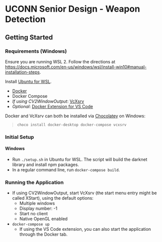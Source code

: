 # UCONN Senior Design - Weapon Detection

## Getting Started

### Requirements (Windows)

Ensure you are running WSL 2. Follow the directions at https://docs.microsoft.com/en-us/windows/wsl/install-win10#manual-installation-steps.

Install [Ubuntu for WSL](https://www.microsoft.com/en-us/p/ubuntu/9nblggh4msv6?activetab=pivot:overviewtab).

- [Docker](https://docs.docker.com/get-docker/)
- Docker Compose
- *If using CV2WindowOutput*: [VcXsrv](https://sourceforge.net/projects/vcxsrv/)
- *Optional*: [Docker Extension for VS Code](https://marketplace.visualstudio.com/items?itemName=ms-azuretools.vscode-docker)

Docker and VcXsrv can both be installed via [Chocolatey](https://chocolatey.org/install#individual) on Windows:

> ```choco install docker-desktop docker-compose vcxsrv```

### Initial Setup

#### Windows
- Run `./setup.sh` in Ubuntu for WSL. The script will build the darknet library and install npm packages.
- In a regular command line, run `docker-compose build`.

### Running the Application

- If using CV2WindowOutput, start VcXsrv (the start menu entry might be called XStart), using the default options:
    - Multiple windows
    - Display number: -1
    - Start no client
    - Native OpenGL enabled
- `docker-compose up`
    - If using the VS Code extension, you can also start the application through the Docker tab.